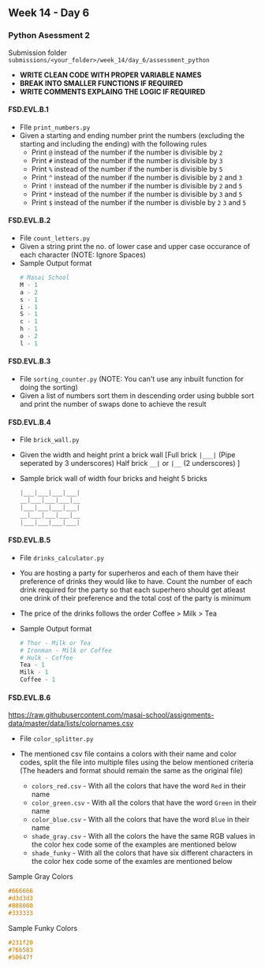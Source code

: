 ## Week 14 - Day 6

### Python Asessment 2

Submission folder `submissions/<your_folder>/week_14/day_6/assessment_python`

- **WRITE CLEAN CODE WITH PROPER VARIABLE NAMES**
- **BREAK INTO SMALLER FUNCTIONS IF REQUIRED**
- **WRITE COMMENTS EXPLAING THE LOGIC IF REQUIRED**

#### FSD.EVL.B.1

- FIle `print_numbers.py`
- Given a starting and ending number print the numbers (excluding the starting and including the ending) with the following rules
  - Print `@` instead of the number if the number is divisible by `2`
  - Print `#` instead of the number if the number is divisible by `3`
  - Print `%` instead of the number if the number is divisible by `5`
  - Print `^` instead of the number if the number is divisible by `2` and `3`
  - Print `!` instead of the number if the number is divisible by `2` and `5`
  - Print `*` instead of the number if the number is divisible by `3` and `5`
  - Print `$` instead of the number if the number is divisble by `2` `3` and `5`


#### FSD.EVL.B.2

- File `count_letters.py`
- Given a string print the no. of lower case and upper case occurance of each character (NOTE: Ignore Spaces)
- Sample Output format
  ```python
  # Masai School
  M - 1
  a - 2
  s - 1
  i - 1
  S - 1
  c - 1
  h - 1
  o - 2
  l - 1
  ```

#### FSD.EVL.B.3

- File `sorting_counter.py` (NOTE: You can't use any inbuilt function for doing the sorting)
- Given a list of numbers sort them in descending order using bubble sort and print the number of swaps done to achieve the result 

#### FSD.EVL.B.4

- File `brick_wall.py`

- Given the width and height print a brick wall [Full brick `|___|` (Pipe seperated by 3 underscores) Half brick `__|` or `|__` (2 underscores) ]

- Sample brick wall of width four bricks and height 5 bricks

  ```python
  |___|___|___|___|
  __|___|___|___|__
  |___|___|___|___|
  __|___|___|___|__
  |___|___|___|___|
  ```

#### FSD.EVL.B.5

- File `drinks_calculator.py`

- You are hosting a party for superheros and each of them have their preference of drinks they would like to have. Count the number of each drink required for the party so that each superhero should get atleast one drink of their preference and the total cost of the party is minimum

- The price of the drinks follows the order Coffee > Milk > Tea

- Sample Output format
  ```python
  # Thor - Milk or Tea
  # Ironman - Milk or Coffee
  # Hulk - Coffee
  Tea - 1
  Milk - 1
  Coffee - 1
  ```

#### FSD.EVL.B.6

https://raw.githubusercontent.com/masai-school/assignments-data/master/data/lists/colornames.csv

- File `color_splitter.py`

- The mentioned csv file contains a colors with their name and color codes, split the file into multiple files using the below mentioned criteria (The headers and format should remain the same as the original file)
  - `colors_red.csv` - With all the colors that have the word `Red` in their name
  - `color_green.csv` - With all the colors that have the word `Green` in their name
  - `color_blue.csv` - With all the colors that have the word `Blue` in their name
  - `shade_gray.csv` - With all the colors the have the same RGB values in the color hex code some of the examples are mentioned below
  - `shade_funky` - With all the colors that have six different characters in the color hex code some of the examles are mentioned below 

Sample Gray Colors 
```css
#666666
#d3d3d3
#808080
#333333
```

Sample Funky Colors
```css
#231f20
#76b583
#50647f
```
